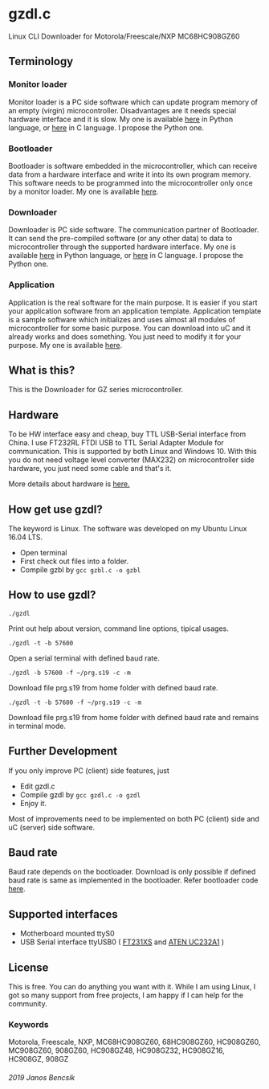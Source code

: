 # gzdl.c

Linux CLI Downloader for Motorola/Freescale/NXP MC68HC908GZ60

## Terminology

### Monitor loader

Monitor loader is a PC side software which can update program memory of an
empty (virgin) microcontroller.
Disadvantages are it needs special hardware interface and it is slow.
My one is available
[here](https://github.com/butyi/gzml.py/) in Python language, or
[here](https://github.com/butyi/gzml.c/) in C language.
I propose the Python one.

### Bootloader

Bootloader is software embedded in the microcontroller, which can receive data
from a hardware interface and write it into its own program memory.
This software needs to be programmed into the microcontroller only once by a
monitor loader. 
My one is available 
[here](https://github.com/butyi/gzbl/).

### Downloader

Downloader is PC side software. The communication partner of Bootloader.
It can send the pre-compiled software (or any other data) to data to
microcontroller through the supported hardware interface.
My one is available
[here](https://github.com/butyi/gzdl.py/) in Python language, or
[here](https://github.com/butyi/gzdl.c/) in C language.
I propose the Python one.

### Application

Application is the real software for the main purpose. It is easier if you
start your application software from an application template.
Application template is a sample software which initializes and uses almost
all modules of microcontroller for some basic purpose. You can download into
uC and it already works and does something. You just need to modify it for your 
purpose. 
My one is available 
[here](https://github.com/butyi/gzat/).

## What is this?

This is the Downloader for GZ series microcontroller.

## Hardware

To be HW interface easy and cheap, buy TTL USB-Serial interface from China.
I use FT232RL FTDI USB to TTL Serial Adapter Module for communication. This is supported by both Linux and Windows 10.
With this you do not need voltage level converter (MAX232) on microcontroller side hardware, you just need some cable and that's it.

More details about hardware is [here.](https://github.com/butyi/gzml/)

## How get use gzdl?

The keyword is Linux. The software was developed on my Ubuntu Linux 16.04 LTS. 
- Open terminal
- First check out files into a folder.
- Compile gzbl by `gcc gzbl.c -o gzbl`

## How to use gzdl?
`./gzdl`

Print out help about version, command line options, tipical usages. 

`./gzdl -t -b 57600`

Open a serial terminal with defined baud rate.

`./gzdl -b 57600 -f ~/prg.s19 -c -m`

Download file prg.s19 from home folder with defined baud rate.

`./gzdl -t -b 57600 -f ~/prg.s19 -c -m`

Download file prg.s19 from home folder with defined baud rate and remains in terminal mode.

## Further Development

If you only improve PC (client) side features, just 
- Edit gzdl.c 
- Compile gzdl by `gcc gzdl.c -o gzdl`
- Enjoy it.

Most of improvements need to be implemented on both PC (client) side and uC (server) side software.

## Baud rate

Baud rate depends on the bootloader. Download is only possible if defined baud rate is same as implemented in the bootloader.
Refer bootloader code [here](https://github.com/butyi/gzbl/).

## Supported interfaces

- Motherboard mounted ttyS0
- USB Serial interface ttyUSB0 
  ( [FT231XS](https://www.ftdichip.com/Support/Documents/DataSheets/Cables/DS_Chipi-X.pdf) and
    [ATEN UC232A1](https://www.aten.com/global/en/products/usb-&-thunderbolt/usb-converters/uc232a1/) ) 

## License

This is free. You can do anything you want with it.
While I am using Linux, I got so many support from free projects, I am happy if I can help for the community.

### Keywords

Motorola, Freescale, NXP, MC68HC908GZ60, 68HC908GZ60, HC908GZ60, MC908GZ60, 908GZ60, HC908GZ48, HC908GZ32, HC908GZ16, HC908GZ, 908GZ

###### 2019 Janos Bencsik



